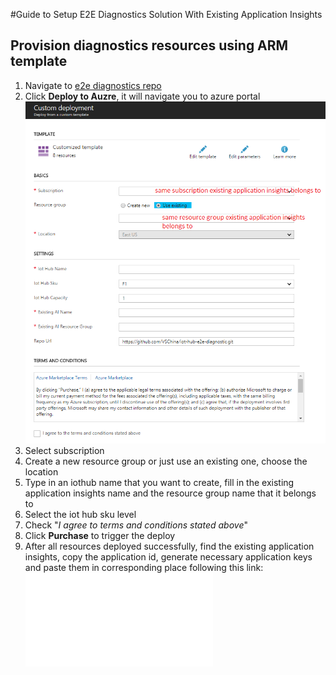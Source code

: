 #Guide to Setup E2E Diagnostics Solution With Existing Application Insights
## Provision diagnostics resources using ARM template
1. Navigate to [e2e diagnostics repo](https://github.com/VSChina/iot-hub-e2e-diagnostic/tree/existing_AI)
2. Click **Deploy to Auzre**, it will navigate you to azure portal
![](./images/Existing_AI.PNG)
3. Select subscription
4. Create a new resource group or just use an existing one, choose the location
5. Type in an iothub name that you want to create, fill in the existing application insights name and the resource group name that it belongs to
6. Select the iot hub sku level
6. Check "*I agree to terms and conditions stated above*"
7. Click **Purchase** to trigger the deploy
8. After all resources deployed successfully, find the existing application insights, copy the application id, generate necessary application keys and paste them in corresponding place following this link:
![Guide to Config Application Insights Keys in Web APP](./Guide%20to%20Config%20Application%20Insights%20Keys%20in%20Web%20APP.md)